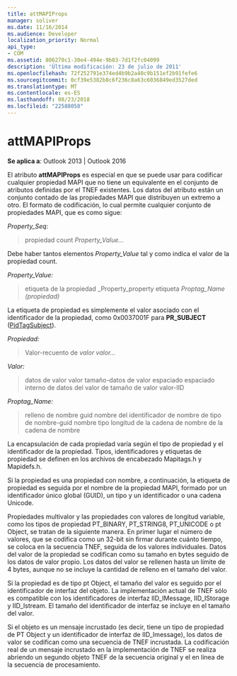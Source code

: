 ```yaml
---
title: attMAPIProps
manager: soliver
ms.date: 11/16/2014
ms.audience: Developer
localization_priority: Normal
api_type:
- COM
ms.assetid: 806270c1-30e4-494e-9b03-7d1f2fc04099
description: 'Última modificación: 23 de julio de 2011'
ms.openlocfilehash: 72f252791e374ed4b9b2a40c9b151ef2b91fefe6
ms.sourcegitcommit: 0cf39e5382b8c6f236c8a63c6036849ed3527ded
ms.translationtype: MT
ms.contentlocale: es-ES
ms.lasthandoff: 08/23/2018
ms.locfileid: "22588058"
---
```

# <a name="attmapiprops"></a>attMAPIProps

  
  
**Se aplica a**: Outlook 2013 | Outlook 2016 
  
El atributo **attMAPIProps** es especial en que se puede usar para codificar cualquier propiedad MAPI que no tiene un equivalente en el conjunto de atributos definidas por el TNEF existentes. Los datos del atributo están un conjunto contado de las propiedades MAPI que distribuyen un extremo a otro. El formato de codificación, lo cual permite cualquier conjunto de propiedades MAPI, que es como sigue:  
  
 _Property_Seq:_
  
> propiedad count _Property_Value..._
    
Debe haber tantos elementos _Property_Value_ tal y como indica el valor de la propiedad count. 
  
 _Property_Value:_
  
> etiqueta de la propiedad _Property_property etiqueta _Proptag_Name (propiedad)_
    
La etiqueta de propiedad es simplemente el valor asociado con el identificador de la propiedad, como 0x0037001F para **PR_SUBJECT** ([PidTagSubject](pidtagsubject-canonical-property.md)).
  
 _Propiedad:_
  
>  Valor-recuento de _valor_ _valor..._
    
 _Valor:_
  
> datos de valor valor tamaño-datos de valor espaciado espaciado interno de datos del valor de tamaño de valor valor-IID
    
 _Proptag_Name:_
  
> relleno de nombre guid nombre del identificador de nombre de tipo de nombre-guid nombre tipo longitud de la cadena de nombre de la cadena de nombre
    
La encapsulación de cada propiedad varía según el tipo de propiedad y el identificador de la propiedad. Tipos, identificadores y etiquetas de propiedad se definen en los archivos de encabezado Mapitags.h y Mapidefs.h.
  
Si la propiedad es una propiedad con nombre, a continuación, la etiqueta de propiedad es seguida por el nombre de la propiedad MAPI, formado por un identificador único global (GUID), un tipo y un identificador o una cadena Unicode.
  
Propiedades multivalor y las propiedades con valores de longitud variable, como los tipos de propiedad PT_BINARY, PT_STRING8, PT_UNICODE o pt Object, se tratan de la siguiente manera. En primer lugar el número de valores, que se codifica como un 32-bit sin firmar durante cuánto tiempo, se coloca en la secuencia TNEF, seguida de los valores individuales. Datos del valor de la propiedad se codifican como su tamaño en bytes seguido de los datos de valor propio. Los datos del valor se rellenen hasta un límite de 4 bytes, aunque no se incluye la cantidad de relleno en el tamaño del valor.
  
Si la propiedad es de tipo pt Object, el tamaño del valor es seguido por el identificador de interfaz del objeto. La implementación actual de TNEF sólo es compatible con los identificadores de interfaz IID_IMessage, IID_IStorage y IID_Istream. El tamaño del identificador de interfaz se incluye en el tamaño del valor.
  
Si el objeto es un mensaje incrustado (es decir, tiene un tipo de propiedad de PT Object y un identificador de interfaz de IID_Imessage), los datos de valor se codifican como una secuencia de TNEF incrustada. La codificación real de un mensaje incrustado en la implementación de TNEF se realiza abriendo un segundo objeto TNEF de la secuencia original y el en línea de la secuencia de procesamiento.
  

